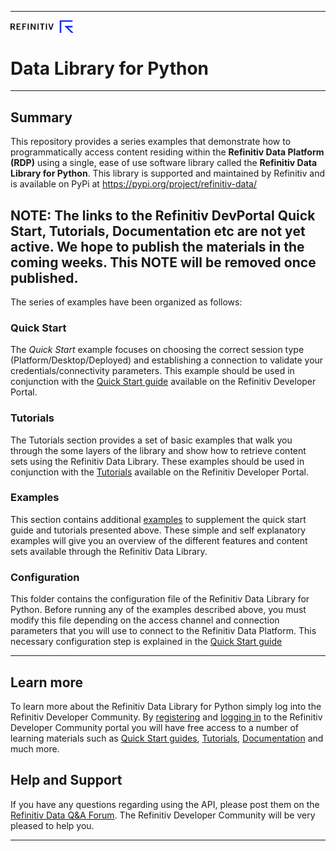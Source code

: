 ----
<img src="files/refinitiv.png" width="20%" style="vertical-align: top;">

# Data Library for Python

----

## Summary

This repository provides a series examples that demonstrate how to programmatically access content residing within the **Refinitiv Data Platform (RDP)** using a single, ease of use software library called the **Refinitiv Data Library for Python**. This library is supported and maintained by Refinitiv and is available on PyPi at https://pypi.org/project/refinitiv-data/

## NOTE: The links to the Refinitiv DevPortal Quick Start, Tutorials, Documentation etc are not yet active. We hope to publish the materials in the coming weeks. This NOTE will be removed once published.

The series of examples have been organized as follows:

### **Quick Start**

The *Quick Start* example focuses on choosing the correct session type (Platform/Desktop/Deployed) and establishing a connection to validate your credentials/connectivity parameters. This example should be used in conjunction with the [Quick Start guide](https://developers.refinitiv.com/en/api-catalog/refinitiv-data-platform/refinitiv-data-library-for-python/quick-start) available on the Refinitiv Developer Portal.


### **Tutorials**

The Tutorials section provides a set of basic examples that walk you through the some layers of the library and show how to retrieve content sets using the Refinitiv Data Library. These examples should be used in conjunction with the [Tutorials](https://developers.refinitiv.com/en/api-catalog/refinitiv-data-platform/refinitiv-data-library-for-python/learning) available on the Refinitiv Developer Portal.


### **Examples**

This section contains additional [examples](./Examples/README.md) to supplement the quick start guide and tutorials presented above. These simple and self explanatory examples will give you an overview of the different features and content sets available through the Refinitiv Data Library. 

### **Configuration**

This folder contains the configuration file of the Refinitiv Data Library for Python. Before running any of the examples described above, you must modify this file depending on the access channel and connection parameters that you will use to connect to the Refinitiv Data Platform. This necessary configuration step is explained in the [Quick Start guide](https://developers.refinitiv.com/en/api-catalog/refinitiv-data-platform/refinitiv-data-library-for-python/quick-start) 

----

## Learn more

 To learn more about the Refinitiv Data Library for Python simply log into the Refinitiv Developer Community. By [registering](https://developers.refinitiv.com/iam/register) and [logging in](https://developers.refinitiv.com/content/devportal/en_us/initCookie.html) to the Refinitiv Developer Community portal you will have free access to a number of learning materials such as [Quick Start guides](https://developers.refinitiv.com/en/api-catalog/refinitiv-data-platform/refinitiv-data-library-for-python/quick-start), [Tutorials](https://developers.refinitiv.com/en/api-catalog/refinitiv-data-platform/refinitiv-data-library-for-python/learning), [Documentation](https://developers.refinitiv.com/en/api-catalog/refinitiv-data-platform/refinitiv-data-library-for-python/docs) and much more.

## Help and Support

If you have any questions regarding using the API, please post them on the [Refinitiv Data Q&A Forum](https://community.developers.refinitiv.com/spaces/321/index.html). The Refinitiv Developer Community will be very pleased to help you.

----
